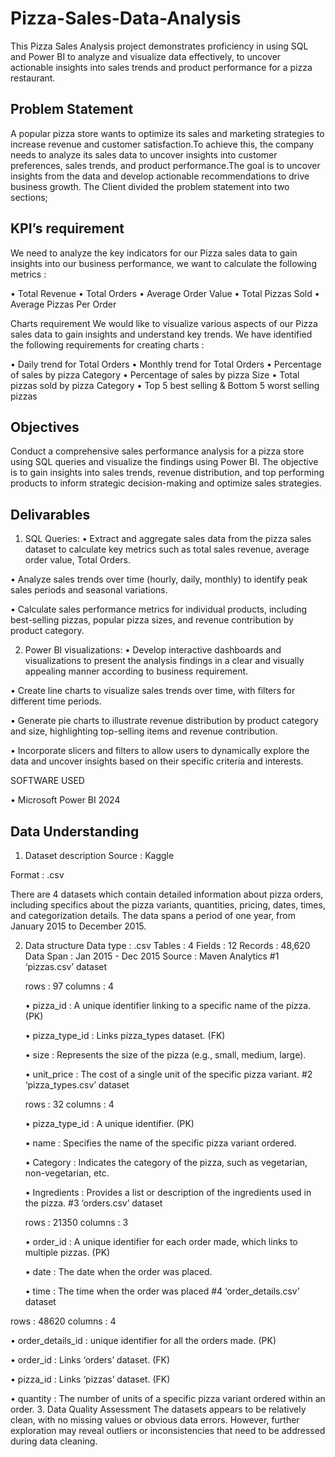 # Pizza-Sales-Data-Analysis
This Pizza Sales Analysis project demonstrates proficiency in using SQL and Power BI to analyze and visualize data effectively, to uncover actionable insights into sales trends and product performance for a pizza restaurant.

## Problem Statement
A popular pizza store wants to optimize its sales and marketing strategies to increase revenue and customer satisfaction.To achieve this, the company needs to analyze its sales data to uncover insights into customer preferences, sales trends, and product performance.The goal is to uncover insights from the data and develop actionable recommendations to drive business growth. The Client divided the problem statement into two sections;

## KPI’s requirement
We need to analyze the key indicators for our Pizza sales data to gain insights into our business performance, we want to calculate the following metrics :

•	Total Revenue
•	Total Orders
•	Average Order Value
•	Total Pizzas Sold
•	Average Pizzas Per Order

Charts requirement We would like to visualize various aspects of our Pizza sales data to gain insights and understand key trends. We have identified the following requirements for creating charts :

•	Daily trend for Total Orders
•	Monthly trend for Total Orders
•	Percentage of sales by pizza Category
•	Percentage of sales by pizza Size
•	Total pizzas sold by pizza Category
•	Top 5 best selling & Bottom 5 worst selling pizzas
## Objectives
Conduct a comprehensive sales performance analysis for a pizza store using SQL queries and visualize the findings using Power BI. The objective is to gain insights into sales trends, revenue distribution, and top performing products to inform strategic decision-making and optimize sales strategies.

## Delivarables
1. SQL Queries:
• Extract and aggregate sales data from the pizza sales dataset to calculate key metrics such as total sales revenue, average order value, Total Orders.

• Analyze sales trends over time (hourly, daily, monthly) to identify peak sales periods and seasonal variations.

• Calculate sales performance metrics for individual products, including best-selling pizzas, popular pizza sizes, and revenue contribution by product category.

2. Power BI visualizations:
• Develop interactive dashboards and visualizations to present the analysis findings in a clear and visually appealing manner according to business requirement.

• Create line charts to visualize sales trends over time, with filters for different time periods.

• Generate pie charts to illustrate revenue distribution by product category and size, highlighting top-selling items and revenue contribution.

• Incorporate slicers and filters to allow users to dynamically explore the data and uncover insights based on their specific criteria and interests.

SOFTWARE USED

• Microsoft Power BI 2024

## Data Understanding
1. Dataset description
Source : Kaggle

Format : .csv

There are 4 datasets which contain detailed information about pizza orders, including specifics about the pizza variants, quantities, pricing, dates, times, and categorization details. The data spans a period of one year, from January 2015 to December 2015.

2. Data structure
Data type : .csv
Tables : 4
Fields : 12
Records : 48,620
Data Span : Jan 2015 - Dec 2015
Source : Maven Analytics
#1 ‘pizzas.csv’ dataset

   rows : 97
   columns : 4

 
   •	pizza_id : A unique identifier linking to a specific name of the pizza. (PK)


   •	pizza_type_id : Links pizza_types dataset. (FK)


   •	size : Represents the size of the pizza (e.g., small, medium, large).


   •	unit_price : The cost of a single unit of the specific pizza variant.
#2 ‘pizza_types.csv’ dataset

   rows :  32 
   columns : 4


   •	pizza_type_id : A unique identifier. (PK)


   •	name : Specifies the name of the specific pizza variant ordered.


   •	Category : Indicates the category of the pizza, such as vegetarian, non-vegetarian, etc.


   •	Ingredients : Provides a list or description of the ingredients used in the pizza.
#3 ‘orders.csv’ dataset

   rows : 21350
   columns : 3


   •	order_id : A unique identifier for each order made, which links to multiple pizzas. (PK)


   •	date : The date when the order was placed.


   •	time : The time when the order was placed
#4 ‘order_details.csv’ dataset

rows : 48620
columns : 4

 
•	order_details_id : unique identifier for all the orders made. (PK)


•	order_id : Links ‘orders’ dataset. (FK)


•	pizza_id : Links ‘pizzas’ dataset. (FK)


•	quantity : The number of units of a specific pizza variant ordered within an order.
3. Data Quality Assessment
The datasets appears to be relatively clean, with no missing values or obvious data errors. However, further exploration may reveal outliers or inconsistencies that need to be addressed during data cleaning.

